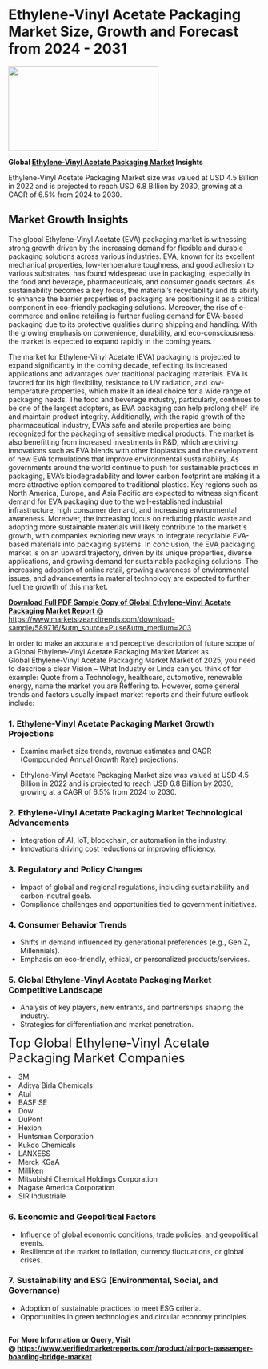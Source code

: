 <H1>Ethylene-Vinyl Acetate Packaging Market Size, Growth and Forecast from 2024 - 2031</H1><img class="aligncenter size-medium wp-image-584254" src="https://thirdeyenews.in/wp-content/uploads/2024/09/Global-Market-Research-300x168.jpeg" alt="" width="300" height="168" /><p><strong>Global&nbsp;<a href="https://www.marketsizeandtrends.com/download-sample/589716/&amp;utm_source=Pulse&amp;utm_medium=203">Ethylene-Vinyl Acetate Packaging Market</a> Insights</strong></p><p>Ethylene-Vinyl Acetate Packaging Market size was valued at USD 4.5 Billion in 2022 and is projected to reach USD 6.8 Billion by 2030, growing at a CAGR of 6.5% from 2024 to 2030.</p><p><h2>Market Growth Insights</h2> <p>The global Ethylene-Vinyl Acetate (EVA) packaging market is witnessing strong growth driven by the increasing demand for flexible and durable packaging solutions across various industries. EVA, known for its excellent mechanical properties, low-temperature toughness, and good adhesion to various substrates, has found widespread use in packaging, especially in the food and beverage, pharmaceuticals, and consumer goods sectors. As sustainability becomes a key focus, the material’s recyclability and its ability to enhance the barrier properties of packaging are positioning it as a critical component in eco-friendly packaging solutions. Moreover, the rise of e-commerce and online retailing is further fueling demand for EVA-based packaging due to its protective qualities during shipping and handling. With the growing emphasis on convenience, durability, and eco-consciousness, the market is expected to expand rapidly in the coming years.</p> <p><a href="your-sample-link-here"></a></p> <p>The market for Ethylene-Vinyl Acetate (EVA) packaging is projected to expand significantly in the coming decade, reflecting its increased applications and advantages over traditional packaging materials. EVA is favored for its high flexibility, resistance to UV radiation, and low-temperature properties, which make it an ideal choice for a wide range of packaging needs. The food and beverage industry, particularly, continues to be one of the largest adopters, as EVA packaging can help prolong shelf life and maintain product integrity. Additionally, with the rapid growth of the pharmaceutical industry, EVA’s safe and sterile properties are being recognized for the packaging of sensitive medical products. The market is also benefitting from increased investments in R&D, which are driving innovations such as EVA blends with other bioplastics and the development of new EVA formulations that improve environmental sustainability. As governments around the world continue to push for sustainable practices in packaging, EVA’s biodegradability and lower carbon footprint are making it a more attractive option compared to traditional plastics. Key regions such as North America, Europe, and Asia Pacific are expected to witness significant demand for EVA packaging due to the well-established industrial infrastructure, high consumer demand, and increasing environmental awareness. Moreover, the increasing focus on reducing plastic waste and adopting more sustainable materials will likely contribute to the market's growth, with companies exploring new ways to integrate recyclable EVA-based materials into packaging systems. In conclusion, the EVA packaging market is on an upward trajectory, driven by its unique properties, diverse applications, and growing demand for sustainable packaging solutions. The increasing adoption of online retail, growing awareness of environmental issues, and advancements in material technology are expected to further fuel the growth of this market. <p><a href="your-full-report-link-here"></p><p><span class=""><strong>Download Full PDF Sample Copy of Global Ethylene-Vinyl Acetate Packaging Market Report</strong> @ <a href="https://www.marketsizeandtrends.com/download-sample/589716/&amp;utm_source=Pulse&amp;utm_medium=203" target="_blank">https://www.marketsizeandtrends.com/download-sample/589716/&amp;utm_source=Pulse&amp;utm_medium=203</a></span></p><p>In order to make an accurate and perceptive description of future scope of a Global&nbsp;Ethylene-Vinyl Acetate Packaging Market Market as Global&nbsp;Ethylene-Vinyl Acetate Packaging Market Market of 2025, you need to describe a clear Vision &ndash; What Industry or Linda can you think of for example: Quote from a Technology, healthcare, automotive, renewable energy, name the market you are Reffering to. However, some general trends and factors usually impact market reports and their future outlook include:</p><h3>1.&nbsp;<strong>Ethylene-Vinyl Acetate Packaging Market Growth Projections</strong></h3><ul><li>Examine market size trends, revenue estimates and CAGR (Compounded Annual Growth Rate) projections.</li><li><p>Ethylene-Vinyl Acetate Packaging Market size was valued at USD 4.5 Billion in 2022 and is projected to reach USD 6.8 Billion by 2030, growing at a CAGR of 6.5% from 2024 to 2030.</p></li></ul><h3>2.&nbsp;<strong>Ethylene-Vinyl Acetate Packaging Market Technological Advancements</strong></h3><ul><li>Integration of AI, IoT, blockchain, or automation in the industry.</li><li>Innovations driving cost reductions or improving efficiency.</li></ul><h3>3.&nbsp;<strong>Regulatory and Policy Changes</strong></h3><ul><li>Impact of global and regional regulations, including sustainability and carbon-neutral goals.</li><li>Compliance challenges and opportunities tied to government initiatives.</li></ul><h3>4.&nbsp;<strong>Consumer Behavior Trends</strong></h3><ul><li>Shifts in demand influenced by generational preferences (e.g., Gen Z, Millennials).</li><li>Emphasis on eco-friendly, ethical, or personalized products/services.</li></ul><h3>5.&nbsp;<strong>Global Ethylene-Vinyl Acetate Packaging Market Competitive Landscape</strong></h3><ul><li>Analysis of key players, new entrants, and partnerships shaping the industry.</li><li>Strategies for differentiation and market penetration.</li></ul><p data-pm-slice="1 1 []"><span style="color: inherit; font-family: inherit; font-size: 25px;">Top Global Ethylene-Vinyl Acetate Packaging Market Companies</span></p><div class="" data-test-id=""><p><li>3M</li><li> Aditya Birla Chemicals</li><li> Atul</li><li> BASF SE</li><li> Dow</li><li> DuPont</li><li> Hexion</li><li> Huntsman Corporation</li><li> Kukdo Chemicals</li><li> LANXESS</li><li> Merck KGaA</li><li> Milliken</li><li> Mitsubishi Chemical Holdings Corporation</li><li> Nagase America Corporation</li><li> SIR Industriale</li></p></div><h3>6.&nbsp;<strong>Economic and Geopolitical Factors</strong></h3><ul><li>Influence of global economic conditions, trade policies, and geopolitical events.</li><li>Resilience of the market to inflation, currency fluctuations, or global crises.</li></ul><h3>7.&nbsp;<strong>Sustainability and ESG (Environmental, Social, and Governance)</strong></h3><ul><li>Adoption of sustainable practices to meet ESG criteria.</li><li>Opportunities in green technologies and circular economy principles.</li></ul><h2><strong style="font-size: 14px;">For More Information or Query, Visit @&nbsp;</strong><a style="background-color: #ffffff; font-size: 14px;" href="https://www.marketsizeandtrends.com/report/ethylene-vinyl-acetate-packaging-market/" target="_blank">https://www.verifiedmarketreports.com/product/airport-passenger-boarding-bridge-market</a></h2>
